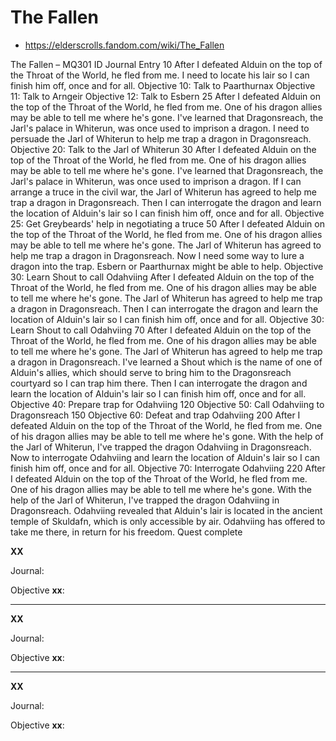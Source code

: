# The Fallen

* https://elderscrolls.fandom.com/wiki/The_Fallen


The Fallen – MQ301
ID	Journal Entry
10	After I defeated Alduin on the top of the Throat of the World, he fled from me. I need to locate his lair so I can finish him off, once and for all.
Objective 10: Talk to Paarthurnax
Objective 11: Talk to Arngeir
Objective 12: Talk to Esbern
25	After I defeated Alduin on the top of the Throat of the World, he fled from me. One of his dragon allies may be able to tell me where he's gone. I've learned that Dragonsreach, the Jarl's palace in Whiterun, was once used to imprison a dragon. I need to persuade the Jarl of Whiterun to help me trap a dragon in Dragonsreach.
Objective 20: Talk to the Jarl of Whiterun
30	After I defeated Alduin on the top of the Throat of the World, he fled from me. One of his dragon allies may be able to tell me where he's gone. I've learned that Dragonsreach, the Jarl's palace in Whiterun, was once used to imprison a dragon. If I can arrange a truce in the civil war, the Jarl of Whiterun has agreed to help me trap a dragon in Dragonsreach. Then I can interrogate the dragon and learn the location of Alduin's lair so I can finish him off, once and for all.
Objective 25: Get Greybeards' help in negotiating a truce
50	After I defeated Alduin on the top of the Throat of the World, he fled from me. One of his dragon allies may be able to tell me where he's gone. The Jarl of Whiterun has agreed to help me trap a dragon in Dragonsreach. Now I need some way to lure a dragon into the trap. Esbern or Paarthurnax might be able to help.
Objective 30: Learn Shout to call Odahviing
After I defeated Alduin on the top of the Throat of the World, he fled from me. One of his dragon allies may be able to tell me where he's gone. The Jarl of Whiterun has agreed to help me trap a dragon in Dragonsreach. Then I can interrogate the dragon and learn the location of Alduin's lair so I can finish him off, once and for all.
Objective 30: Learn Shout to call Odahviing
70	After I defeated Alduin on the top of the Throat of the World, he fled from me. One of his dragon allies may be able to tell me where he's gone. The Jarl of Whiterun has agreed to help me trap a dragon in Dragonsreach. I've learned a Shout which is the name of one of Alduin's allies, which should serve to bring him to the Dragonsreach courtyard so I can trap him there. Then I can interrogate the dragon and learn the location of Alduin's lair so I can finish him off, once and for all.
Objective 40: Prepare trap for Odahviing
120	
Objective 50: Call Odahviing to Dragonsreach
150	
Objective 60: Defeat and trap Odahviing
200	After I defeated Alduin on the top of the Throat of the World, he fled from me. One of his dragon allies may be able to tell me where he's gone. With the help of the Jarl of Whiterun, I've trapped the dragon Odahviing in Dragonsreach. Now to interrogate Odahviing and learn the location of Alduin's lair so I can finish him off, once and for all.
Objective 70: Interrogate Odahviing
220	After I defeated Alduin on the top of the Throat of the World, he fled from me. One of his dragon allies may be able to tell me where he's gone. With the help of the Jarl of Whiterun, I've trapped the dragon Odahviing in Dragonsreach. Odahviing revealed that Alduin's lair is located in the ancient temple of Skuldafn, which is only accessible by air. Odahviing has offered to take me there, in return for his freedom.
Quest complete


**XX**

Journal:


Objective **xx**:


----


**XX**

Journal:


Objective **xx**:


----


**XX**

Journal:


Objective **xx**:





